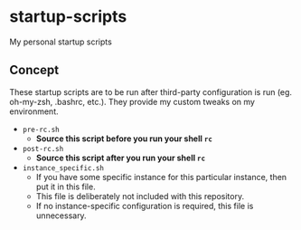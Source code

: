 # startup-scripts

My personal startup scripts


Concept
-------

These startup scripts are to be run after third-party configuration is run (eg. oh-my-zsh, .bashrc, etc.).  They provide my custom tweaks on my environment.

* `pre-rc.sh`
    * **Source this script before you run your shell `rc`**
* `post-rc.sh`
    * **Source this script after you run your shell `rc`**
* `instance_specific.sh`
    * If you have some specific instance for this particular instance, then put it in this file.
    * This file is deliberately not included with this repository.
    * If no instance-specific configuration is required, this file is unnecessary.
